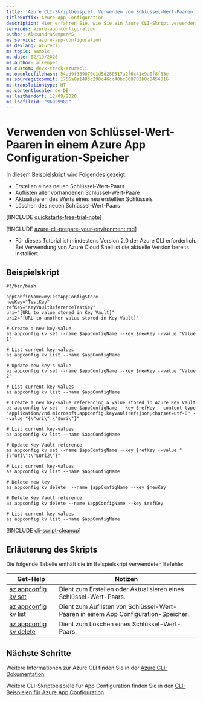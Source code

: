 ```yaml
---
title: 'Azure CLI-Skriptbeispiel: Verwenden von Schlüssel-Wert-Paaren in einem App Configuration-Speicher'
titleSuffix: Azure App Configuration
description: Hier erfahren Sie, wie Sie ein Azure CLI-Skript verwenden, um Schlüsselwerte im App Configuration-Speicher zu erstellen, anzuzeigen, zu aktualisieren und zu löschen.
services: azure-app-configuration
author: AlexandraKemperMS
ms.service: azure-app-configuration
ms.devlang: azurecli
ms.topic: sample
ms.date: 02/19/2020
ms.author: alkemper
ms.custom: devx-track-azurecli
ms.openlocfilehash: 54ad9f389070e1d5d280517a2f6c41e9a0f8f33e
ms.sourcegitcommit: 1756a8a1485c290c46cc40bc869702b8c8454016
ms.translationtype: HT
ms.contentlocale: de-DE
ms.lasthandoff: 12/09/2020
ms.locfileid: "96929989"
---
```

# <a name="work-with-key-values-in-an-azure-app-configuration-store"></a>Verwenden von Schlüssel-Wert-Paaren in einem Azure App Configuration-Speicher

In diesem Beispielskript wird Folgendes gezeigt:
* Erstellen eines neuen Schlüssel-Wert-Paars
* Auflisten aller vorhandenen Schlüssel-Wert-Paare
* Aktualisieren des Werts eines neu erstellten Schlüssels
* Löschen des neuen Schlüssel-Wert-Paars

[!INCLUDE [quickstarts-free-trial-note](../../../includes/quickstarts-free-trial-note.md)]

[!INCLUDE [azure-cli-prepare-your-environment.md](../../../includes/azure-cli-prepare-your-environment.md)]

 - Für dieses Tutorial ist mindestens Version 2.0 der Azure CLI erforderlich. Bei Verwendung von Azure Cloud Shell ist die aktuelle Version bereits installiert.
## <a name="sample-script"></a>Beispielskript

```azurecli-interactive
#!/bin/bash

appConfigName=myTestAppConfigStore
newKey="TestKey"
refKey="KeyVaultReferenceTestKey"
uri="[URL to value stored in Key Vault]"
uri2="[URL to another value stored in Key Vault]"

# Create a new key-value 
az appconfig kv set --name $appConfigName --key $newKey --value "Value 1"

# List current key-values
az appconfig kv list --name $appConfigName

# Update new key's value
az appconfig kv set --name $appConfigName --key $newKey --value "Value 2"

# List current key-values
az appconfig kv list --name $appConfigName

# Create a new key-value referencing a value stored in Azure Key Vault
az appconfig kv set --name $appConfigName --key $refKey --content-type "application/vnd.microsoft.appconfig.keyvaultref+json;charset=utf-8" --value "{\"uri\":\"$uri\"}"

# List current key-values
az appconfig kv list --name $appConfigName

# Update Key Vault reference
az appconfig kv set --name $appConfigName --key $refKey --value "{\"uri\":\"$uri2\"}"

# List current key-values
az appconfig kv list --name $appConfigName

# Delete new key
az appconfig kv delete  --name $appConfigName --key $newKey

# Delete Key Vault reference
az appconfig kv delete --name $appConfigName --key $refKey

# List current key-values
az appconfig kv list --name $appConfigName
```

[!INCLUDE [cli-script-cleanup](../../../includes/cli-script-clean-up.md)]

## <a name="script-explanation"></a>Erläuterung des Skripts

Die folgende Tabelle enthält die im Beispielskript verwendeten Befehle: 

| Get-Help | Notizen |
|---|---|
| [az appconfig kv set](/cli/azure/appconfig/kv#az-appconfig-kv-set) | Dient zum Erstellen oder Aktualisieren eines Schlüssel-Wert-Paars. |
| [az appconfig kv list](/cli/azure/appconfig/kv#az-appconfig-kv-list) | Dient zum Auflisten von Schlüssel-Wert-Paaren in einem App Configuration-Speicher. |
| [az appconfig kv delete](/cli/azure/appconfig/kv#az-appconfig-kv-delete) | Dient zum Löschen eines Schlüssel-Wert-Paars. |

## <a name="next-steps"></a>Nächste Schritte

Weitere Informationen zur Azure CLI finden Sie in der [Azure CLI-Dokumentation](/cli/azure).

Weitere CLI-Skriptbeispiele für App Configuration finden Sie in den [CLI-Beispielen für Azure App Configuration](../cli-samples.md).
